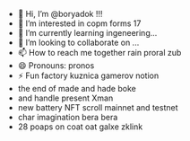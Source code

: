 - 👋 Hi, I’m @boryadok !!!
- 👀 I’m interested in copm forms 17
- 🌱 I’m currently learning ingeneering...
- 💞️ I’m looking to collaborate on ...
- 📫 How to reach me together rain proral zub
- 😄 Pronouns: pronos
- ⚡ Fun factory kuznica gamerov notion
- the end of made and hade boke
- and handle present Xman
- new battery NFT scroll mainnet and testnet
- char imagination bera bera
- 28 poaps on coat oat galxe zklink
